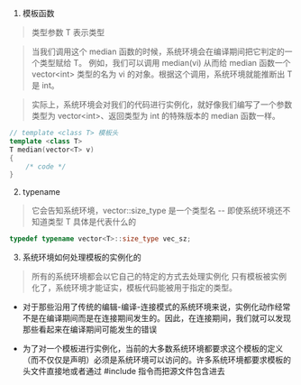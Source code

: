 1. 模板函数

> 类型参数 T 表示类型

> 当我们调用这个 median 函数的时候，系统环境会在编译期间把它判定的一个类型赋给 T。
> 例如，我们可以调用 median(vi) 从而给 median 函数一个 vector\<int> 类型的名为 vi 的对象。根据这个调用，系统环境就能推断出 T 是 int。

> 实际上，系统环境会对我们的代码进行实例化，就好像我们编写了一个参数类型为 vector\<int>、返回类型为 int 的特殊版本的 median 函数一样。

```cpp
// template <class T> 模板头
template <class T>
T median(vector<T> v)
{
    /* code */ 
}
```

2. typename

> 它会告知系统环境，vector<T>::size_type 是一个类型名 -- 即使系统环境还不知道类型 T 具体是代表什么的

```cpp
typedef typename vector<T>::size_type vec_sz;
```

3. 系统环境如何处理模板的实例化的

> 所有的系统环境都会以它自己的特定的方式去处理实例化
> 只有模板被实例化了，系统环境才能证实，模板代码能被用于指定的类型。

- 对于那些沿用了传统的编辑-编译-连接模式的系统环境来说，实例化动作经常不是在编译期间而是在连接期间发生的。因此，在连接期间，我们就可以发现那些看起来在编译期间可能发生的错误

- 为了对一个模板进行实例化，当前的大多数系统环境都要求这个模板的定义（而不仅仅是声明）必须是系统环境可以访问的。许多系统环境都要求模板的头文件直接地或者通过 #include 指令而把源文件包含进去 